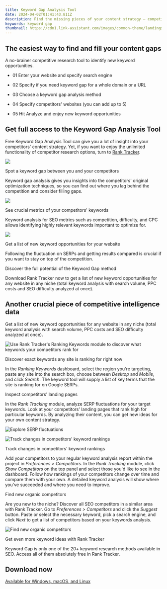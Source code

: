 ```yaml
---
title: Keyword Gap Analysis Tool
date: 2024-04-02T01:41:43.811Z
description: Find the missing pieces of your content strategy — competitors' SEO keywords your site doesn't rank for.
keywords: keyword gap
thumbnail: https://cdn1.link-assistant.com/images/common-theme/landings/keyword-research/keyword-gap/screen-01.svg
---
```


## The easiest way to find and fill your content gaps

A no-brainer competitive research tool to identify new keyword opportunities.

- 01 Enter your website and specify search engine

- 02 Specify if you need keyword gap for a whole domain or a URL

- 03 Choose a keyword gap analysis method

- 04 Specify competitors' websites (you can add up to 5)

- 05 Hit Analyze and enjoy new keyword opportunities

## Get full access to the Keyword Gap Analysis Tool

Free Keyword Gap Analysis Tool can give you a lot of insight into your competitors' content strategy. Yet, if you want to enjoy the unlimited functionality of competitor research options, turn to [Rank Tracker](https://www.link-assistant.com/rank-tracker/).

![](https://cdn1.link-assistant.com/images/common-theme/landings/keyword-research/keyword-gap/icon-1.svg)

Spot a keyword gap between you and your competitors

Keyword gap analysis gives you insights into the competitors' original optimization techniques, so you can find out where you lag behind the competition and consider filling gaps.

![](https://cdn1.link-assistant.com/images/common-theme/landings/keyword-research/keyword-gap/icon-2.svg)

See crucial metrics of your competitors' keywords

Keyword analysis for SEO metrics such as competition, difficulty, and CPC allows identifying highly relevant keywords important to optimize for.

![](https://cdn1.link-assistant.com/images/common-theme/landings/keyword-research/keyword-gap/icon-3.svg)

Get a list of new keyword opportunities for your website

Following the fluctuation on SERPs and getting results compared is crucial if you want to stay on top of the competition.

Discover the full potential of the Keyword Gap method

Download Rank Tracker now to get a list of new keyword opportunities for any website in any niche (total keyword analysis with search volume, PPC costs and SEO difficulty analyzed at once).

## Another crucial piece of competitive intelligence data

Get a list of new keyword opportunities for any website in any niche (total keyword analysis with search volume, PPC costs and SEO difficulty analyzed at once).

![Use Rank Tracker's Ranking Keywords module to discover what keywords your competitors rank for](https://cdn1.link-assistant.com/images/common-theme/landings/keyword-research/keyword-gap/screen-01.svg)

Discover exact keywords any site is ranking for right now

In the _Ranking Keywords_ dashboard, select the region you're targeting, paste any site into the search box, choose between _Desktop_ and _Mobile_, and click _Search_. The keyword tool will supply a list of key terms that the site is ranking for on Google SERPs.

Inspect competitors' landing pages

In the _Rank Tracking_ module, analyze SERP fluctuations for your target keywords. Look at your competitors' landing pages that rank high for particular keywords. By analyzing their content, you can get new ideas for your own content strategy.

![Explore SERP fluctuations](https://cdn1.link-assistant.com/images/common-theme/landings/keyword-research/keyword-gap/screen-02.svg)

![Track changes in competitors' keyword rankings](https://cdn1.link-assistant.com/images/common-theme/landings/keyword-research/keyword-gap/screen-03.svg)

Track changes in competitors' keyword rankings

Add your competitors to your regular keyword analysis report within the project in _Preferences > Competitors_. In the _Rank Tracking_ module, click _Show Competitors_ on the top panel and select those you'd like to see in the dashboard. Follow how rankings of your competitors change over time and compare them with your own. A detailed keyword analysis will show where you've succeeded and where you need to improve.

Find new organic competitors

Are you new to the niche? Discover all SEO competitors in a similar area with Rank Tracker. Go to _Preferences > Competitors_ and click the _Suggest_ button. Paste or select the necessary keyword, pick a search engine, and click _Next_ to get a list of competitors based on your keywords analysis.

![Find new organic competitors](https://cdn1.link-assistant.com/images/common-theme/landings/keyword-research/keyword-gap/screen-04.svg)

Get even more keyword ideas with Rank Tracker

Keyword Gap is only one of the 20+ keyword research methods available in SEO. Access all of them absolutely free in Rank Tracker.

## Download now

[Available for Windows, macOS, and Linux](https://secure.2checkout.com/order/cart.php?PRODS=4940312&QTY=1&AFFILIATE=108875)
